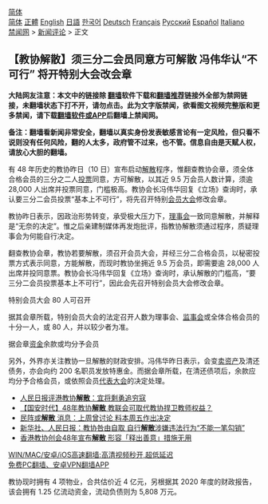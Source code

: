  <!-- 面包屑导航 --> <div class="breadcrumb"><!-- GTranslate: https://gtranslate.io/ -->  <div class="switcher notranslate">  <div class="selected">  <a href="#" onclick="return false;"> 简体</a>  </div>  <div class="option">  <a href="https://www.bannedbook.org" onclick="doGTranslate('zh-CN|zh-CN');jQuery('div.switcher div.selected a').html(jQuery(this).html());return false;" title="简体中文" class="nturl selected"> 简体</a>  <a href="https://www.bannedbook.org/zh-tw/" onclick="doGTranslate('zh-CN|zh-TW');jQuery('div.switcher div.selected a').html(jQuery(this).html());return false;" title="繁體中文" class="nturl"> 正體</a>  <a href="https://www.bannedbook.org/en/" onclick="doGTranslate('zh-CN|en');jQuery('div.switcher div.selected a').html(jQuery(this).html());return false;" title="English" class="nturl"> English</a>  <a href="https://www.bannedbook.org/ja/" onclick="doGTranslate('zh-CN|ja');jQuery('div.switcher div.selected a').html(jQuery(this).html());return false;" title="日本語" class="nturl"> 日語</a>  <a href="https://www.bannedbook.org/ko/" onclick="doGTranslate('zh-CN|ko');jQuery('div.switcher div.selected a').html(jQuery(this).html());return false;" title="한국어" class="nturl"> 한국어</a>  <a href="https://www.bannedbook.org/de/" onclick="doGTranslate('zh-CN|de');jQuery('div.switcher div.selected a').html(jQuery(this).html());return false;" title="Deutsch" class="nturl"> Deutsch</a>  <a href="https://www.bannedbook.org/fr/" onclick="doGTranslate('zh-CN|fr');jQuery('div.switcher div.selected a').html(jQuery(this).html());return false;" title="Français" class="nturl"> Français</a>  <a href="https://www.bannedbook.org/ru/" onclick="doGTranslate('zh-CN|ru');jQuery('div.switcher div.selected a').html(jQuery(this).html());return false;" title="Русский" class="nturl"> Русский</a>  <a href="https://www.bannedbook.org/es/" onclick="doGTranslate('zh-CN|es');jQuery('div.switcher div.selected a').html(jQuery(this).html());return false;" title="Español" class="nturl"> Español</a>  <a href="https://www.bannedbook.org/it/" onclick="doGTranslate('zh-CN|it');jQuery('div.switcher div.selected a').html(jQuery(this).html());return false;" title="Italiano" class="nturl"> Italiano</a>  </div>  </div>      <div class='breadcrumb-sub'><!-- Breadcrumb NavXT 6.3.0 --> <a href="https://www.bannedbook.org/" class="home">禁闻网</a> &gt; <a href="https://www.bannedbook.org/bnews/comments/" class="category">新闻评论</a> &gt; 正文</div></div><h2>【教协解散】须三分二会员同意方可解散 冯伟华认“不可行” 将开特别大会改会章</h2> <p class="notice"><b>大陆网友注意：本文中的链接除 <a href="https://github.com/bannedbook/fanqiang" >翻墙</a>软件下载和<a href="https://github.com/killgcd/justmysocks/blob/master/README.md">翻墙推荐</a>链接外全部为禁网链接，未翻墙状态下打不开，请勿点击。此为文字版禁闻，欲看图文视频完整版和更多禁闻，请下载<a href="https://github.com/bannedbook/fanqiang">翻墙软件或APP</a>后翻墙上禁闻网。</p><p>备注：翻墙看新闻非常安全，翻墙以真实身份发表敏感言论有一定风险，但只看不说则没有任何风险，翻的人太多，政府管不过来，也不管。信息自由是天赋人权，请放心大胆的翻墙。</b></p>  <div class="entry">  <p>有 48 年历史的教协昨日（10 日）宣布启动<a href="https://www.bannedbook.org/bnews/tag/%E8%A7%A3%E6%95%A3/" class="st_tag internal_tag" rel="tag" title="标签 解散 下的日志">解散</a>程序，惟翻查教协会章，须全体合格会员的三分之二人<a href="https://www.bannedbook.org/bnews/tag/%E6%8A%95%E7%A5%A8/" class="st_tag internal_tag" rel="tag" title="标签 投票 下的日志">投票</a>同意，方可解散，以其近 9.5 万会员人数计算，须逾 28,000 人出席并投票同意，门槛极高。教协会长冯伟华回复《立场》查询时，承认要三分二会员投票“基本上不可行”，将先召开特别<a href="https://www.bannedbook.org/bnews/tag/%E4%BC%9A%E5%91%98%E5%A4%A7%E4%BC%9A/" class="st_tag internal_tag" rel="tag" title="标签 会员大会 下的日志">会员大会</a>修改会章。</p> <p>教协昨日表示，因政治形势转变，承受极大压力下，<a href="https://www.bannedbook.org/bnews/tag/%E7%90%86%E4%BA%8B%E4%BC%9A/" class="st_tag internal_tag" rel="tag" title="标签 理事会 下的日志">理事会</a>一致同意解散，并解释是“无奈的决定”。惟之后亲建制媒体再发炮批评，指教协解散须通过程序，质疑理事会为何能自行决定。</p>  <p>翻查教协会章，教协若要解散，须召开会员大会，并经三分二合格会员，以秘密投票方式表示同意，方能解散，而现时教协坐拥近 9.5 万会员，即需要逾 28,000 人出席并投同意票。教协会长冯伟华回复《立场》查询时，承认解散的门槛高，“要三分二会员投票基本上不可行”，因此会先召开特别会员大会修改会章。</p> <p>特别会员大会 80 人可召开</p>  <p>据其会章所载，特别会员大会的法定召开人数为理事会、<a href="https://www.bannedbook.org/bnews/tag/%E7%9B%91%E4%BA%8B%E4%BC%9A/" class="st_tag internal_tag" rel="tag" title="标签 监事会 下的日志">监事会</a>或全体合格会员的十分一人，或 80 人，并以较少者为准。</p> <p>据会章<a href="https://www.bannedbook.org/bnews/tag/%E8%B5%84%E9%87%91/" class="st_tag internal_tag" rel="tag" title="标签 资金 下的日志">资金</a>余款或均分予会员</p>  <p>另外，外界亦关注教协一旦解散的财政安排。冯伟华昨日表示，会变<a href="https://www.bannedbook.org/bnews/tag/%E5%8D%96%E8%B5%84%E4%BA%A7/" class="st_tag internal_tag" rel="tag" title="标签 卖资产 下的日志">卖资产</a>及清还债务，亦会向约 200 名职员发放特惠金。而据会章所载，在清还债项后，余款应均分予合格会员，或依照会员<a href="https://www.bannedbook.org/bnews/tag/%E4%BB%A3%E8%A1%A8%E5%A4%A7%E4%BC%9A/" class="st_tag internal_tag" rel="tag" title="标签 代表大会 下的日志">代表大会</a>的决定处理。</p> <ul class='op-related-articles' title='相关阅读'> <li><a href='https://www.bannedbook.org/bnews/baitai/20210811/1604521.html' target='_blank'>人民日报评港教协<b>解散</b>：宜将剩勇追穷寇</a></li> <li><a href='https://www.bannedbook.org/bnews/headline/20210811/1604481.html' target='_blank'>【国安时代】48年教协<b>解散</b> 教联会可取代教协捍卫教师权益？</a></li> <li><a href='https://www.bannedbook.org/bnews/comments/20210811/1604468.html' target='_blank'>民阵或<b>解散</b> 消息：上周曾讨论 料本周五作出决定</a></li> <li><a href='https://www.bannedbook.org/bnews/comments/20210811/1604429.html' target='_blank'>新华社、人民日报：教协咎由自取 自行<b>解散</b>涉嫌违法行为“不能一笔勾销”</a></li> <li><a href='https://www.bannedbook.org/bnews/headline/20210811/1604390.html' target='_blank'>香港教协创会48年宣布<b>解散</b> 形容「释出善意」措施无用</a></li> </ul> <p class="texttj"> <a href="https://github.com/bannedbook/fanqiang/wiki/V2ray%E6%9C%BA%E5%9C%BA" target="_blank">WIN/MAC/安卓/iOS高速翻墙:高清视频秒开,超低延迟</a><br/> <a href="https://github.com/bannedbook/fanqiang/wiki/%E7%A6%81%E9%97%BB%E7%BD%91%E5%AE%89%E5%8D%93%E7%BF%BB%E5%A2%99%E6%96%B0%E9%97%BBAPP" target="_blank">免费PC翻墙、安卓VPN翻墙APP</a></p> <p>教协现时拥有 4 项物业，合共估价近 4 亿元，另根据其 2020 年度的财政报告，该会拥有 1.25 亿流动资金，流动负债则为 5,808 万元。</p><a name='sharetosocial'></a>  <div style="margin-bottom:5px;padding-bottom:5px;clear:both"> <div id="archive-pix-1" class="banner-ads"> <!-- AuctionX Display platform tag START --> <div id="26318x728x90x621x_ADSLOT2" clicktrack="%%CLICK_URL_ESC%%"></div> <!-- AuctionX Display platform tag END --> </div> <div id="archive-pix-2" class="banner-ads"> <!-- AuctionX Display platform tag START --> <div id="26315x300x250x621x_ADSLOT2" clicktrack="%%CLICK_URL_ESC%%"></div> <!-- AuctionX Display platform tag END --> </div> </div>  <div id="archive-pix-1" class="banner-ads"> <!-- AuctionX Display platform tag START --> <div id="26318x728x90x621x_ADSLOT3" clicktrack="%%CLICK_URL_ESC%%"></div> <!-- AuctionX Display platform tag END --> </div> </div><!--END ENTRY--> 